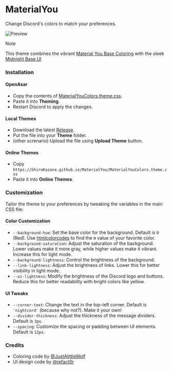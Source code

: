 # MaterialYou
Change Discord's colors to match your preferences.

![Preview](/../assets/assets/preview.png)

> [!NOTE]
> This theme combines the vibrant [Material You Base Coloring](https://github.com/JustAlittleWolf/Material-You-Discord-Theme) with the sleek [Midnight Base UI](https://github.com/refact0r/midnight-discord)

### Installation

#### OpenAsar

- Copy the contents of [MaterialYouColors.theme.css](https://github.com/ShiroKazane/MaterialYou/blob/main/MaterialYouColors.theme.css).
- Paste it into **Theming**.
- Restart Discord to apply the changes.

#### Local Themes

- Download the latest [Release](https://github.com/ShiroKazane/MaterialYou/releases).
- Put the file into your **Theme** folder.
- (other screnario) Upload the file using **Upload Theme** button.

#### Online Themes

- Copy `https://ShiroKazane.github.io/MaterialYou/MaterialYouColors.theme.css`
- Paste it into **Online Themes**.

### Customization

Tailor the theme to your preferences by tweaking the variables in the main CSS file:

#### Color Customization

* `--background-hue`: Set the base color for the background. Default is `0` (Red). Use [htmlcolorcodes](https://htmlcolorcodes.com/color-picker/) to find the `H` value of your favorite color.
* `--background-saturation`: Adjust the saturation of the background. Lower values make it more gray, while higher values make it vibrant. Increase this for light mode.
* `--background-lightness`: Control the brightness of the background.
* `--link-lightness`: Adjust the brightness of links. Lower this for better visibility in light mode.
* `--ui-lightness`: Modify the brightness of the Discord logo and buttons. Reduce this for better readability with bright colors like yellow.

#### UI Tweaks

* `--corner-text`: Change the text in the top-left corner. Default is `'nightcord'` (because why not?). Make it your own!
* `--divider-thickness`: Adjust the thickness of the message dividers. Default is `3px`.
* `--spacing`: Customize the spacing or padding between UI elements. Default is `12px`.

### Credits

- Coloring code by [@JustAlittleWolf](https://github.com/JustAlittleWolf/Material-You-Discord-Theme)
- UI design code by [@refact0r](https://github.com/refact0r/midnight-discord)
